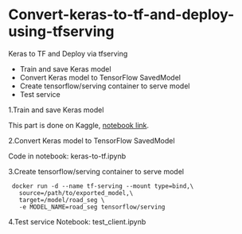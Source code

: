 # Convert-keras-to-tf-and-deploy-using-tfserving
Keras to TF and Deploy via tfserving

 - Train and save Keras model
 - Convert Keras model to TensorFlow SavedModel
 - Create tensorflow/serving container to serve model
 - Test service
 
 1.Train and save Keras model
 
 This part is done on Kaggle, [notebook link](https://www.kaggle.com/wangmo/self-driving-cars-road-segmentation-task).
 
 2.Convert Keras model to TensorFlow SavedModel
 
 Code in notebook: keras-to-tf.ipynb
 
 3.Create tensorflow/serving container to serve model
 
```
 docker run -d --name tf-serving --mount type=bind,\
   source=/path/to/exported_model,\
   target=/model/road_seg \
   -e MODEL_NAME=road_seg tensorflow/serving  
 ```
 4.Test service
 Notebook: test_client.ipynb
